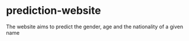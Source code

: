 # prediction-website
The website aims to predict the gender, age and the nationality of a given name
